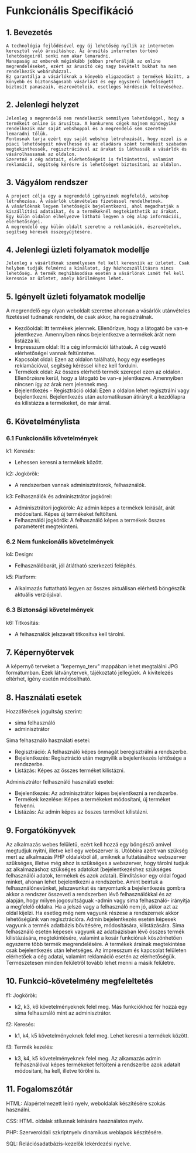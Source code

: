 # Funkcionális Specifikáció
## 1. Bevezetés
	A technológia fejlődésével egy új lehetőség nyílik az interneten keresztül való árusításhoz. Az árusítás interneten történő lehetőségeiről senki nem akar lemaradni.
	Manapaság az emberek méginkább jobban preferálják az online megrendeléseket, ezért az árusító cég nagy bevételt bukhat ha nem rendelkezik webáruházzal.
	Ez garantálja a vásárlóknak a könyebb eligazodást a termékek között, a könyebb és biztonságosabb vásárlást és egy egyszerű lehetőségett biztosít panaszaik, észrevételeik, esetleges kérdéseik feltevéséhez.

## 2. Jelenlegi helyzet
	Jelenleg a megrendelő nem rendelkezik semmilyen lehetőséggel, hogy a termékeit online is árusítsa. A konkurens cégek majnem mindegyike rendelkezik már saját webshoppal és a megrendelő sem szeretne lemaradni tőlük.
	Fontosnak tarja ezért egy saját webshop létrehozását, hogy ezzel is a piaci lehetőségeit növelhesse és az eladásra szánt termékeit szabadon megtekinthessék, regisztrációval az árakat is láthassák a vásárlók és vásárolhassanak az oldalon.
	Szeretné a cég adatait, elérhetőségeit is feltúntettni, valamint reklamáció, segítség kérésre is lehetőséget biztosítani az oldalon.

## 3. Vágyálom rendszer
	A project célja egy a megrendelő igényeinek megfelelő, webshop létrehozása. A vásárlók utánvételes fizetéssel rendelhetnek.
	A vásárlóknak legyen lehetőségük bejelentkezni, ahol megadhatják a kiszállítási adataikat, és a termékeknél megtekinthetik az árakat.
	Egy külön oldalon elhelyezve látható legyen a cég alap információi, elérhetőségei.
	A megrendelő egy külön oldalt szeretne a reklamációk, észrevételek, segítség kérések összegyűjtésére.
		
	
## 4. Jelenlegi üzleti folyamatok modellje
	Jelenleg a vásárlóknak személyesen fel kell keresniük az üzletet. Csak helyben tudják felmérni a kínálatot, így házhozszállításra nincs lehetőség. A termék meghibásodása esetén a vásárlónak ismét fel kell keresnie az üzletet, amely körülményes lehet. 

## 5. Igényelt üzleti folyamatok modellje
A megrendelő egy olyan weboldalt szeretne ahonnan a vásárlók utánvételes fizetéssel tudnának rendelni, de csak akkor, ha regisztrálnak.

- Kezdőoldal: Itt termékek jelennek. Ellenőrízve, hogy a látogató be van-e jelentkezve. Amennyiben nincs bejelentkezve a termékek árát nem listázza ki.
- Impresszum oldal: Itt a cég információi láthatóak. A cég vezető elérhetőségei vannak feltüntetve.
- Kapcsolat oldal: Ezen az oldalon található, hogy egy esetleges reklamációval, segítség kéréssel kihez kell fordulni.
- Termékek oldal: Az összes elérhető termék szerepel ezen az oldalon. Ellenőrzésre kerül, hogy a látogató be van-e jelentkezve. Amennyiben nincsen így az árak nem jelennek meg.
- Bejelentkezés - Regisztráció oldal: Ezen a oldalon lehet regisztrálni vagy bejelentkezni. Bejelentkezés után automatikusan átirányít a kezdőlapra és kilistázza a termékeket, de már árral.

## 6. Követelménylista
### 6.1 Funkcionális követelmények 
k1: Keresés: 
- Lehessen keresni a termékek között.

k2: Jogkörök:
- A rendszerben vannak adminisztrátorok, felhasználók.

k3: Felhasználók és adminisztrátor jogkörei:
- Adminisztrátori jogkörök: 
Az admin képes a termékek leírását, árát módosítani. Képes új termékeket feltölteni.
- Felhasználói jogkörök:
A felhasználó képes a termékek összes paraméterét megtekinteni. 
### 6.2 Nem funkcionális követelmények
k4: Design:
- Felhasználóbarát, jól átlátható szerkezeti felépítés.

k5: Platform:
- Alkalmazás futtatható legyen az összes aktuálisan elérhető böngészők aktuális verziójával.

### 6.3 Biztonsági követelmények
k6: Titkosítás:
- A felhasználók jelszavait titkositva kell tárolni.

## 7. Képernyőtervek
A képernyő terveket a "kepernyo_terv" mappában lehet megtalálni JPG formátumban. Ezek látványtervek, tájékoztató jellegűek. A kivitelezés eltérhet, igény esetén módosítható. 
## 8. Használati esetek
Hozzáférések jogultság szerint:
- sima felhasználó
- adminisztrátor

Sima felhasználó használati esetei:
- Regisztráció: A felhasználó képes önmagát beregisztrálni a rendszerbe.
- Bejelentkezés: Regisztráció után megnyilik a bejelentkezés lehtősége a rendszerbe.
- Listázás: Képes az összes terméket kilistázni. 

Adminisztrátor felhasználó használati esetei:
- Bejelentkezés: Az adminisztrátor képes bejelentkezni a rendszerbe.
- Termékek kezelése: Képes a termékeket módosítani, új terméket felvenni.
- Listázás: Az admin képes az összes terméket kilistázni.

## 9. Forgatókönyvek
Az alkalmazás webes felületü, ezért kell hozzá egy böngésző amivel megtudjuk nyitni, illetve kell egy webszerver is.
Utóbbira azért van szükség mert az alkalmazás PHP oldalakból áll, amiknek a futtatásához webszerver szükséges, illetve 
még ahoz is szükséges a webszerver, hogy tárolni tudjuk az alkalmazáshoz szükséges adatokat (bejelentkezéshez szükséges 
felhasználói adatok, termékek és azok adatai). Elinditáskor egy oldal fogad minket, ahonan lehet bejelentkezni a rendszerbe.
Amint beirtuk a felhasználónevünket, jelszavunkat és rányomtunk a bejelentkezés gombra akkor a rendszer összeveti a rendszerben lévő
felhasználókkal és az alapján, hogy milyen jogosultságuak -admin vagy sima felhasználó- irányitja a megfelelő oldalra. Ha a jelszó vagy
a felhasználó nem jó, akkor azt az oldal kijelzi. Ha esetleg még nem vagyunk részese a rendszernek akkor lehetőségünk van regisztrációra.
Admin bejelentkezés esetén képesek vagyunk a termék adatbázis bővitésére, módosítására, kilistázására. Sima felhasználó esetén képesek 
vagyunk az adatbázisban lévő összes termék kilistázására, megtekintésére, valamint a kosár funkciónak köszönhetően egyszerre több termék megrendelésére.
A termékek árainak megtekintése csak bejelentkezés után lehetséges. Az impresszum és kapcsolat felületen elérhetőek a cég adatai, valamint reklamáció esetén az elérhetőségük.
Természetesen minden felületről tovább lehet menni a másik felületre.

## 10. Funkció-követelmény megfeleltetés
f1: Jogkörök:
- k2, k3, k6 követelményeknek felel meg.
Más funkciókhoz fér hozzá egy sima felhasználó mint az adminisztrátor.

f2: Keresés:
- k1, k4, k5 követelményeknek felel meg.
Lehet keresni a termékek között.

f3: Termék kezelés: 
- k3, k4, k5 követelményeknek felel meg.
Az alkamazás admin felhasználóval képes termékeket feltölteni a rendszerbe azok adatait módositani, ha kell, illetve törölni is.

## 11. Fogalomszótár
HTML: Alapértelmezett leíró nyelv, weboldalak készítésére szokás használni.

CSS: HTML oldalak stílusnak leírására használatos nyelv.

PHP: Szerveroldali szkriptnyelv dinamikus weblapok készítésére.

SQL: Relációsadatbázis-kezelők lekérdezési nyelve.